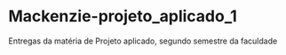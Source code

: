 # Mackenzie-projeto_aplicado_1
Entregas da matéria de Projeto aplicado, segundo semestre da faculdade
